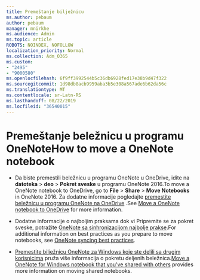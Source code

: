 ```yaml
---
title: Premeštanje bilježnicu
ms.author: pebaum
author: pebaum
manager: mnirkhe
ms.audience: Admin
ms.topic: article
ROBOTS: NOINDEX, NOFOLLOW
localization_priority: Normal
ms.collection: Adm_O365
ms.custom:
- "2495"
- "9000580"
ms.openlocfilehash: 6f9ff3992544b5c36db6928fed17e38b9d47f322
ms.sourcegitcommit: 1d98db8acb9959aba3b5e308a567ade6b62da56c
ms.translationtype: MT
ms.contentlocale: sr-Latn-RS
ms.lasthandoff: 08/22/2019
ms.locfileid: "36540015"
---
```

# <a name="how-to-move-a-onenote-notebook"></a><span data-ttu-id="74a94-102">Premeštanje beležnicu u programu OneNote</span><span class="sxs-lookup"><span data-stu-id="74a94-102">How to move a OneNote notebook</span></span>

* <span data-ttu-id="74a94-103">Da biste premestili beležnicu u programu OneNote u OneDrive, idite na **datoteka** > **deo** > **Pokret sveske** u programu OneNote 2016.</span><span class="sxs-lookup"><span data-stu-id="74a94-103">To move a OneNote notebook to OneDrive, go to **File** > **Share** > **Move Notebooks** in OneNote 2016.</span></span> <span data-ttu-id="74a94-104">Za dodatne informacije pogledajte [premestite beležnicu u programu OneNote na OneDrive](https://support.office.com/article/Move-a-OneNote-notebook-to-OneDrive-0af0a141-0bdf-49ab-9e50-45dbcca44082) .</span><span class="sxs-lookup"><span data-stu-id="74a94-104">See [Move a OneNote notebook to OneDrive](https://support.office.com/article/Move-a-OneNote-notebook-to-OneDrive-0af0a141-0bdf-49ab-9e50-45dbcca44082) for more information.</span></span>

* <span data-ttu-id="74a94-105">Dodatne informacije o najboljim praksama dok vi Pripremite se za pokret sveske, potražite [OneNote sa sinhronizacijom najbolje prakse](https://support.microsoft.com/help/2819334/onenote-syncing-best-practices).</span><span class="sxs-lookup"><span data-stu-id="74a94-105">For additional information on best practices as you prepare to move notebooks, see [OneNote syncing best practices](https://support.microsoft.com/help/2819334/onenote-syncing-best-practices).</span></span>

* <span data-ttu-id="74a94-106">[Premestite bilježnicu OneNote za Windows koje ste delili sa drugim korisnicima](https://support.office.com/article/Move-a-OneNote-for-Windows-notebook-that-you-ve-shared-with-others-56c7659e-1850-49a6-8874-e2db6b440cd4) pruža više informacija o pokretu deljenih beležnica.</span><span class="sxs-lookup"><span data-stu-id="74a94-106">[Move a OneNote for Windows notebook that you've shared with others](https://support.office.com/article/Move-a-OneNote-for-Windows-notebook-that-you-ve-shared-with-others-56c7659e-1850-49a6-8874-e2db6b440cd4) provides more information on moving shared notebooks.</span></span>
